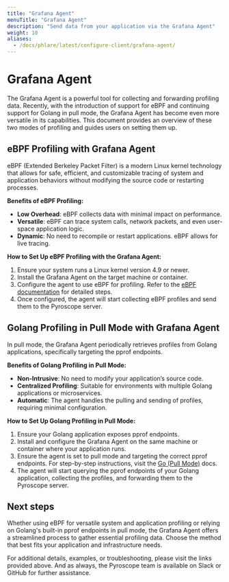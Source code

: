 ```yaml
---
title: "Grafana Agent"
menuTitle: "Grafana Agent"
description: "Send data from your application via the Grafana Agent"
weight: 10
aliases:
  - /docs/phlare/latest/configure-client/grafana-agent/
---
```


# Grafana Agent

The Grafana Agent is a powerful tool for collecting and forwarding profiling data. Recently, with the introduction of support for eBPF and continuing support for Golang in pull mode, the Grafana Agent has become even more versatile in its capabilities. This document provides an overview of these two modes of profiling and guides users on setting them up.

## eBPF Profiling with Grafana Agent

eBPF (Extended Berkeley Packet Filter) is a modern Linux kernel technology that allows for safe, efficient, and customizable tracing of system and application behaviors without modifying the source code or restarting processes.

**Benefits of eBPF Profiling:**

- **Low Overhead**: eBPF collects data with minimal impact on performance.
- **Versatile**: eBPF can trace system calls, network packets, and even user-space application logic.
- **Dynamic**: No need to recompile or restart applications. eBPF allows for live tracing.

**How to Set Up eBPF Profiling with the Grafana Agent:**

1. Ensure your system runs a Linux kernel version 4.9 or newer.
2. Install the Grafana Agent on the target machine or container.
3. Configure the agent to use eBPF for profiling. Refer to the [eBPF documentation](/docs/pyroscope/latest/configure-client/grafana-agent/ebpf) for detailed steps.
4. Once configured, the agent will start collecting eBPF profiles and send them to the Pyroscope server.

## Golang Profiling in Pull Mode with Grafana Agent

In pull mode, the Grafana Agent periodically retrieves profiles from Golang applications, specifically targeting the pprof endpoints.

**Benefits of Golang Profiling in Pull Mode:**

- **Non-Intrusive**: No need to modify your application’s source code.
- **Centralized Profiling**: Suitable for environments with multiple Golang applications or microservices.
- **Automatic**: The agent handles the pulling and sending of profiles, requiring minimal configuration.

**How to Set Up Golang Profiling in Pull Mode:**

1. Ensure your Golang application exposes pprof endpoints.
2. Install and configure the Grafana Agent on the same machine or container where your application runs.
3. Ensure the agent is set to pull mode and targeting the correct pprof endpoints. For step-by-step instructions, visit the [Go (Pull Mode)](/docs/pyroscope/latest/configure-client/grafana-agent/go_pull) docs.
4. The agent will start querying the pprof endpoints of your Golang application, collecting the profiles, and forwarding them to the Pyroscope server.

## Next steps

Whether using eBPF for versatile system and application profiling or relying on Golang's built-in pprof endpoints in pull mode, the Grafana Agent offers a streamlined process to gather essential profiling data. Choose the method that best fits your application and infrastructure needs.

For additional details, examples, or troubleshooting, please visit the links provided above. And as always, the Pyroscope team is available on Slack or GitHub for further assistance.
